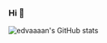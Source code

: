 ### Hi 👋

![edvaaaan's GitHub stats](https://github-readme-stats.vercel.app/api?username=edvaaaan&show_icons=true&theme=dracula)
